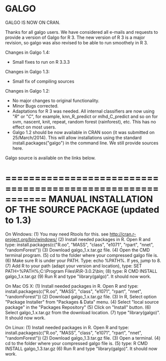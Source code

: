 # GALGO

GALGO IS NOW ON CRAN.


Thanks for all galgo users. We have considered all e-mails and requests to provide a version of Galgo for R 3. The new version of R 3 is a major revision, so galgo was also revised to be able to run smoothely in R 3.

Changes in Galgo 1.4:
- Small fixes to run on R 3.3.3

Changes in Galgo 1.3:
- Small fix of compiling sources

Changes in Galgo 1.2:
- No major changes to original functionality.
- Minor Bugs corrected.
- Adaptations for R 3 was needed. All internal classifiers are now using "_R_" or "_C_", for example, knn_R_predict or mlhd_C_predict and so on for svm, nascent, knit, repeat, random forest (rainforest), etc. This has no effect on most users.
- Galgo 1.2 should be now available in CRAN soon (it was submitted on 25/March/2014). This will allow installations using the standard install.packages("galgo") in the command line. We still provide sources here.

Galgo source is available on the links below.

===========================================================
MANUAL INSTALLATION OF THE SOURCE PACKAGE (updated to 1.3)
===========================================================
On Windows:
(1) You may need Rtools for this. see http://cran.r-project.org/bin/windows/
(2) Install needed packages in R. Open R and type: install.packages(c("R.oo", "MASS", "class", "e1071", "rpart", "nnet", "randomForest"))
(3) Download galgo_1.x.tar.gz file.
(4) Open the CMD terminal program.
(5) cd to the folder where your compressed galgo file is.
(6) Make sure R is under your PATH. Type: echo %PATH%. If yes, jump to 8.
(7) Add R to your path (adapt your version and location), type: SET PATH=%PATH%;C:\Program Files\R\R-3.0.2\bin;
(8) type: R CMD INSTALL galgo_1.x.tar.gz
(9) Run R and type "library(galgo)". It should now work.

On Mac OS X:
(1) Install needed packages in R. Open R and type: install.packages(c("R.oo", "MASS", "class", "e1071", "rpart", "nnet", "randomForest"))
(2) Download galgo_1.x.tar.gz file.
(3) In R, Select option "Package Installer" from "Packages & Data" menu.
(4) Select "local source package" in the "Packages Repository"
(5) Click on "Install" button.
(6) Select galgo_1.x.tar.gz from the download location.
(7) type "library(galgo)". It should now work.

On Linux:
(1) Install needed packages in R. Open R and type: install.packages(c("R.oo", "MASS", "class", "e1071", "rpart", "nnet", "randomForest"))
(2) Download galgo_1.3.tar.gz file.
(3) Open a terminal.
(4) cd to the folder where your compressed galgo file is.
(5) type: R CMD INSTALL galgo_1.3.tar.gz
(6) Run R and type "library(galgo)". It should now work.
